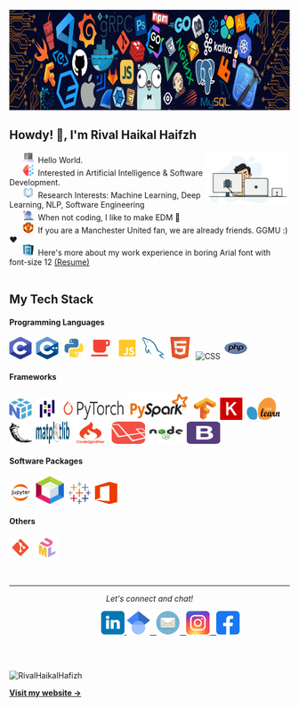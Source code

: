 <p align="center"><img src="https://github.com/RivalHaikalHafizh/RivalHaikalHafizh/blob/main/header.png" width="1380px" height="180px"></p>

<h2 align="left">Howdy! 👋, I'm Rival Haikal Haifzh</h2>
<!--Intro Section-->
<img src="https://github.com/RivalHaikalHafizh/RivalHaikalHafizh/blob/main/intro.gif" width="30%" align="right">

&nbsp;&nbsp;&nbsp;&nbsp;&nbsp;&nbsp;<img src="https://github.com/RivalHaikalHafizh/RivalHaikalHafizh/blob/main/icons/cs.svg" alt="C" width="20" height="20" />&nbsp;&nbsp;Hello World.<br>
&nbsp;&nbsp;&nbsp;&nbsp;&nbsp;&nbsp;<img src="https://github.com/RivalHaikalHafizh/RivalHaikalHafizh/blob/main/icons/ai.svg" alt="C" width="20" height="20" />&nbsp;&nbsp;Interested in Artificial Intelligence & Software Development.<br>
&nbsp;&nbsp;&nbsp;&nbsp;&nbsp;&nbsp;<img src="https://github.com/RivalHaikalHafizh/RivalHaikalHafizh/blob/main/icons/research.jpg" alt="C" width="20" height="20" />&nbsp;&nbsp;Research Interests: Machine Learning, Deep Learning, NLP, Software Engineering <br>
&nbsp;&nbsp;&nbsp;&nbsp;&nbsp;&nbsp;<img src="https://github.com/RivalHaikalHafizh/RivalHaikalHafizh/blob/main/icons/dj.svg" alt="C" width="20" height="20" />&nbsp;&nbsp;When not coding, I like to make EDM :metal:<br>
&nbsp;&nbsp;&nbsp;&nbsp;&nbsp;&nbsp;<img src="https://github.com/RivalHaikalHafizh/RivalHaikalHafizh/blob/main/icons/manu.svg" alt="C" width="20" height="20" />&nbsp;&nbsp;If you are a Manchester United fan, we are already friends. GGMU :) :heart: <br>
&nbsp;&nbsp;&nbsp;&nbsp;&nbsp;&nbsp;<img src="https://github.com/RivalHaikalHafizh/RivalHaikalHafizh/blob/main/icons/cv.svg" alt="C" width="20" height="20" />&nbsp;&nbsp;Here's more about my work experience in boring Arial font with font-size 12 [(Resume)]() <br><br>

<!--Skills Section-->
## My Tech Stack
<p align="left">
	<h4> Programming Languages</h4><p>
	<img src="https://github.com/RivalHaikalHafizh/RivalHaikalHafizh/blob/main/icons/c.svg" alt="C" width="40" height="40" />&nbsp;
	<img src="https://github.com/RivalHaikalHafizh/RivalHaikalHafizh/blob/main/icons/cpp.svg" alt="C++" width="40" height="40" />&nbsp;
	<img src="https://github.com/PKief/vscode-material-icon-theme/blob/main/icons/python.svg" alt="python" width="40" height="40" />&nbsp;
	<img src="https://github.com/PKief/vscode-material-icon-theme/blob/main/icons/java.svg" alt="java" width="40" height="40" />&nbsp;
	<img src="https://github.com/PKief/vscode-material-icon-theme/blob/main/icons/javascript.svg" alt="javascript" width="40" height="40" />&nbsp;
	<img src="https://github.com/RivalHaikalHafizh/RivalHaikalHafizh/blob/main/icons/mysql.svg" alt="SQL" width="40" height="40" />&nbsp;
	<img src="https://github.com/RivalHaikalHafizh/RivalHaikalHafizh/blob/main/icons/html.svg" alt="HTML" width="40" height="40" />&nbsp;
	<img src="https://github.com/RivalHaikalHafizh/RivalHaikalHafizh/blob/main/icons/css.svg" alt="CSS" width="40" height="40" />&nbsp;
	<img src="https://github.com/RivalHaikalHafizh/RivalHaikalHafizh/blob/main/icons/php.svg" alt="php" width="40" height="40" />&nbsp;</p>
	<h4> Frameworks</h4><p>
	<img src="https://github.com/RivalHaikalHafizh/RivalHaikalHafizh/blob/main/icons/numpy.svg" alt="Numpy" width="40" height="40" />&nbsp;
	<img src="https://github.com/RivalHaikalHafizh/RivalHaikalHafizh/blob/main/icons/pandas.svg" alt="Pandas" width="40" height="40" />&nbsp;	
	<img src="https://github.com/RivalHaikalHafizh/RivalHaikalHafizh/blob/main/icons/pytorch.png" alt="PyTorch" width="110" height="35" />&nbsp;
	<img src="https://github.com/RivalHaikalHafizh/RivalHaikalHafizh/blob/main/icons/pyspark.png" alt="PySpark" width="110" height="50" />&nbsp;
	<img src="https://github.com/RivalHaikalHafizh/RivalHaikalHafizh/blob/main/icons/tensorflow-tf.svg" alt="TensorFlow" width="40" height="40" />&nbsp;
	<img src="https://github.com/RivalHaikalHafizh/RivalHaikalHafizh/blob/main/icons/keras.svg" alt="Keras" width="40" height="40" />&nbsp;
	<img src="https://github.com/RivalHaikalHafizh/RivalHaikalHafizh/blob/main/icons/Scikit_learn.svg" alt="Scikit Learn" width="60" height="40" />&nbsp;
	<img src="https://github.com/RivalHaikalHafizh/RivalHaikalHafizh/blob/main/icons/flask.svg" alt="Flask" width="40" height="40" />&nbsp;
	<img src="https://github.com/RivalHaikalHafizh/RivalHaikalHafizh/blob/main/icons/matplotlib.svg" alt="Matplotlib" width="60" height="40" />&nbsp;
	<img src="https://github.com/RivalHaikalHafizh/RivalHaikalHafizh/blob/main/icons/codeigniter.svg" alt="codeigniter" width="60" height="40" />&nbsp;
	<img src="https://github.com/RivalHaikalHafizh/RivalHaikalHafizh/blob/main/icons/laravel.svg" alt="laravel" width="60" height="40" />&nbsp;
	<img src="https://github.com/RivalHaikalHafizh/RivalHaikalHafizh/blob/main/icons/nodejs.svg" alt="nodejs" width="60" height="40" />&nbsp;
	<img src="https://github.com/RivalHaikalHafizh/RivalHaikalHafizh/blob/main/icons/bootstrap.svg" alt="bootstrap" width="60" height="40" />&nbsp;</p>	
	<h4>Software Packages</h4><p>
	<img src="https://github.com/RivalHaikalHafizh/RivalHaikalHafizh/blob/main/icons/jupyter.png" alt="Jupyter" width="40" height="40" />&nbsp;
	<img src="https://github.com/RivalHaikalHafizh/RivalHaikalHafizh/blob/main/icons/netbeans.svg" alt="Netbeans" width="50" height="50" />&nbsp;
	<img src="https://github.com/RivalHaikalHafizh/RivalHaikalHafizh/blob/main/icons/tableau.svg" alt="Tableau" width="40" height="40" />&nbsp;
	<img src="https://github.com/RivalHaikalHafizh/RivalHaikalHafizh/blob/main/icons/office.svg" alt="Office" width="40" height="40" />&nbsp;</p>
	<h4>Others</h4><p>
	<img src="https://github.com/RivalHaikalHafizh/RivalHaikalHafizh/blob/main/icons/git.svg" alt="Git" width="40" height="40" />&nbsp;
	<img src="https://github.com/PKief/vscode-material-icon-theme/blob/main/icons/uml.svg" alt="UML" width="40" height="40" />&nbsp;
</p><br>
<!--Connect Section-->
<hr>
<p align="center">
<i>Let's connect and chat!</i><br>
<p align="center">
	&nbsp;&nbsp;&nbsp;&nbsp;&nbsp;&nbsp;&nbsp;&nbsp;&nbsp;&nbsp;&nbsp;&nbsp;&nbsp;&nbsp;&nbsp;&nbsp;&nbsp;&nbsp;
	<a href="https://www.linkedin.com/in/rival-haikal-hafizh-b4359a174/">
		<img alt="Rival Haikal - LinkedIn" width="42px" src="https://github.com/RivalHaikalHafizh/RivalHaikalHafizh/blob/main/icons/linkedin.svg"/>
	</a>
	<a href="#">
		<img alt="Rival Haikal - Google Scholar" width="42px" src="https://github.com/RivalHaikalHafizh/RivalHaikalHafizh/blob/main/icons/google_scholar.svg"/>
	</a>
	<a href="mailto:rivalhh@gmail.com">
		&nbsp;&nbsp;<img alt="Rival Haikal - Mail" width="42px" src="https://github.com/RivalHaikalHafizh/RivalHaikalHafizh/blob/main/icons/email.svg"/>
	</a>
	<a href="https://www.instagram.com/rivalhaikalh/">
		&nbsp;&nbsp;<img alt="Rival Haikal - Instagram" width="42px" src="https://github.com/RivalHaikalHafizh/RivalHaikalHafizh/blob/main/icons/ig.svg"/>
	</a>
	<a href="#">
		&nbsp;&nbsp;<img alt="Rival Haikal - Facebook" width="42px" src="https://github.com/RivalHaikalHafizh/RivalHaikalHafizh/blob/main/icons/fb.svg"/>
	</a>

</p><br><br>

<!-- Profile Views -->

<p align="left"><img src="https://komarev.com/ghpvc/?username=RivalHaikalHafizh&label=Profile%20views&color=0e75b6&style=flat" alt="RivalHaikalHafizh" height=21px/></p>

**[Visit my website &rarr;](https://www.profematika.com/)**

